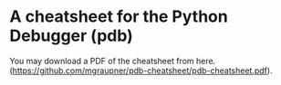 # A cheatsheet for the Python Debugger (pdb)

You may download a PDF of the cheatsheet from here. (https://github.com/mgraupner/pdb-cheatsheet/pdb-cheatsheet.pdf).
